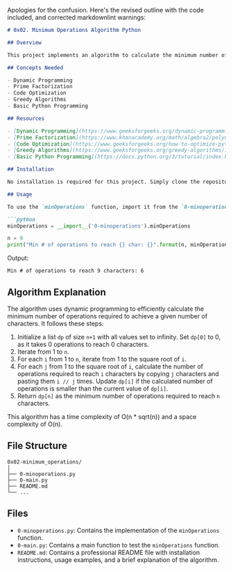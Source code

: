 Apologies for the confusion. Here's the revised outline with the code included, and corrected markdownlint warnings:

```markdown
# 0x02. Minimum Operations Algorithm Python

## Overview

This project implements an algorithm to calculate the minimum number of operations required to achieve a given number of characters using only "Copy All" and "Paste" operations. The algorithm is implemented in Python and follows a dynamic programming approach.

## Concepts Needed

- Dynamic Programming
- Prime Factorization
- Code Optimization
- Greedy Algorithms
- Basic Python Programming

## Resources

- [Dynamic Programming](https://www.geeksforgeeks.org/dynamic-programming/)
- [Prime Factorization](https://www.khanacademy.org/math/algebra2/polynomials-and-quadratics/factoring-quadratics/v/prime-factorization)
- [Code Optimization](https://www.geeksforgeeks.org/how-to-optimize-python-code/)
- [Greedy Algorithms](https://www.geeksforgeeks.org/greedy-algorithms/)
- [Basic Python Programming](https://docs.python.org/3/tutorial/index.html)

## Installation

No installation is required for this project. Simply clone the repository and run the Python files.

## Usage

To use the `minOperations` function, import it from the `0-minoperations` module and call the function with the desired number of characters as an argument.

```python
minOperations = __import__('0-minoperations').minOperations

n = 9
print("Min # of operations to reach {} char: {}".format(n, minOperations(n)))
```

Output:

```
Min # of operations to reach 9 characters: 6
```

## Algorithm Explanation

The algorithm uses dynamic programming to efficiently calculate the minimum number of operations required to achieve a given number of characters. It follows these steps:

1. Initialize a list `dp` of size `n+1` with all values set to infinity. Set `dp[0]` to 0, as it takes 0 operations to reach 0 characters.
2. Iterate from 1 to `n`.
3. For each `i` from 1 to `n`, iterate from 1 to the square root of `i`.
4. For each `j` from 1 to the square root of `i`, calculate the number of operations required to reach `i` characters by copying `j` characters and pasting them `i // j` times. Update `dp[i]` if the calculated number of operations is smaller than the current value of `dp[i]`.
5. Return `dp[n]` as the minimum number of operations required to reach `n` characters.

This algorithm has a time complexity of O(n * sqrt(n)) and a space complexity of O(n).

## File Structure

```
0x02-minimum_operations/
│
├── 0-minoperations.py
├── 0-main.py
├── README.md
└── ...
```

## Files

- `0-minoperations.py`: Contains the implementation of the `minOperations` function.
- `0-main.py`: Contains a main function to test the `minOperations` function.
- `README.md`: Contains a professional README file with installation instructions, usage examples, and a brief explanation of the algorithm.
```

